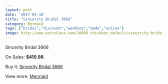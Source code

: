 ```yaml
---
layout: post
date: '2017-04-18'
title: "Sincerity Bridal 3666"
category: Mermaid
tags: ["bridal","discount","wedding","made","online"]
image: http://www.extralace.com/10409-thickbox_default/sincerity-bridal-3666.jpg
---
```

Sincerity Bridal 3666

On Sales: **$410.98**
<a href="https://www.extralace.com/mermaid/4912-sincerity-bridal-3666.html"><amp-img layout="responsive" width="600" height="600" src="//www.extralace.com/10409-thickbox_default/sincerity-bridal-3666.jpg" alt="Sincerity Bridal 3666 0" /></a>
<a href="https://www.extralace.com/mermaid/4912-sincerity-bridal-3666.html"><amp-img layout="responsive" width="600" height="600" src="//www.extralace.com/10410-thickbox_default/sincerity-bridal-3666.jpg" alt="Sincerity Bridal 3666 1" /></a>

Buy it: [Sincerity Bridal 3666](https://www.extralace.com/mermaid/4912-sincerity-bridal-3666.html "Sincerity Bridal 3666")

View more: [Mermaid](https://www.extralace.com/5-mermaid "Mermaid")